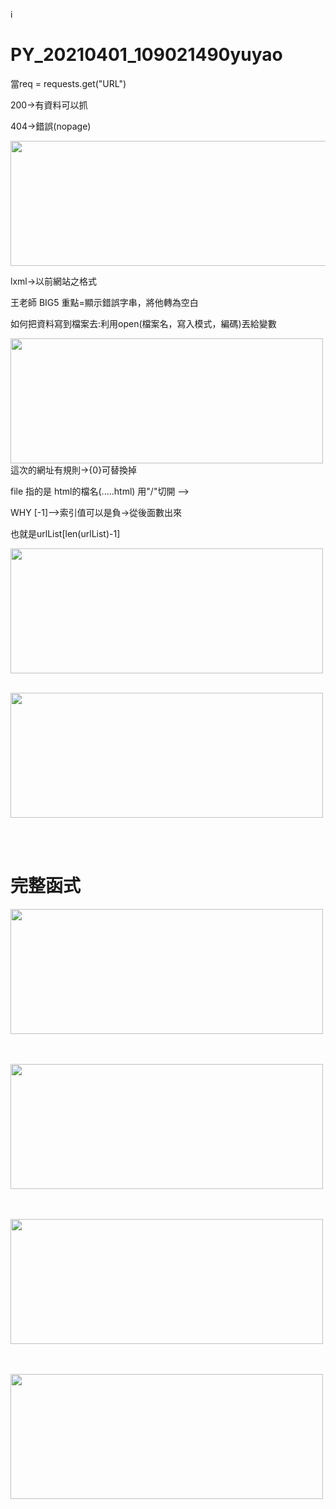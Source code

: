 i
# PY_20210401_109021490yuyao
當req = requests.get("URL")

200→有資料可以抓

404→錯誤(nopage)


<img height=200 width=5000 src="https://s3.us-west-2.amazonaws.com/secure.notion-static.com/ca50e69d-ac8d-4257-a98a-b38349df319f/Untitled.png?X-Amz-Algorithm=AWS4-HMAC-SHA256&X-Amz-Credential=AKIAT73L2G45O3KS52Y5%2F20210410%2Fus-west-2%2Fs3%2Faws4_request&X-Amz-Date=20210410T063558Z&X-Amz-Expires=86400&X-Amz-Signature=a9f8e4c399c14b2db95c48daaaffd1ee63a83aa85227e1c448f498518add992c&X-Amz-SignedHeaders=host&response-content-disposition=filename%20%3D%22Untitled.png%22"></img>

lxml→以前網站之格式

王老師 BIG5 重點=顯示錯誤字串，將他轉為空白

如何把資料寫到檔案去:利用open(檔案名，寫入模式，編碼)丟給變數

<img height=200 width=500 src="https://s3.us-west-2.amazonaws.com/secure.notion-static.com/5ee8470b-fe92-4efb-9c92-a6f85054e581/Untitled.png?X-Amz-Algorithm=AWS4-HMAC-SHA256&X-Amz-Credential=AKIAT73L2G45O3KS52Y5%2F20210410%2Fus-west-2%2Fs3%2Faws4_request&X-Amz-Date=20210410T063706Z&X-Amz-Expires=86400&X-Amz-Signature=c87667527c5023e7eca1a9e366ec664fc067420beddbc8b3ab076509ef1f5567&X-Amz-SignedHeaders=host&response-content-disposition=filename%20%3D%22Untitled.png%22"></img>
這次的網址有規則→{0}可替換掉

file 指的是 html的檔名(.....html)  用"/"切開 —>

WHY [-1]—>索引值可以是負→從後面數出來

也就是urlList[len(urlList)-1]

<img height=200 width=500 src="https://s3.us-west-2.amazonaws.com/secure.notion-static.com/ca50e69d-ac8d-4257-a98a-b38349df319f/Untitled.png?X-Amz-Algorithm=AWS4-HMAC-SHA256&X-Amz-Credential=AKIAT73L2G45O3KS52Y5%2F20210410%2Fus-west-2%2Fs3%2Faws4_request&X-Amz-Date=20210410T063558Z&X-Amz-Expires=86400&X-Amz-Signature=a9f8e4c399c14b2db95c48daaaffd1ee63a83aa85227e1c448f498518add992c&X-Amz-SignedHeaders=host&response-content-disposition=filename%20%3D%22Untitled.png%22"></img>
<br>
<br>

<img height=200 width=500 src="https://s3.us-west-2.amazonaws.com/secure.notion-static.com/5ee8470b-fe92-4efb-9c92-a6f85054e581/Untitled.png?X-Amz-Algorithm=AWS4-HMAC-SHA256&X-Amz-Credential=AKIAT73L2G45O3KS52Y5%2F20210410%2Fus-west-2%2Fs3%2Faws4_request&X-Amz-Date=20210410T063706Z&X-Amz-Expires=86400&X-Amz-Signature=c87667527c5023e7eca1a9e366ec664fc067420beddbc8b3ab076509ef1f5567&X-Amz-SignedHeaders=host&response-content-disposition=filename%20%3D%22Untitled.png%22"></img>

<br>
<br>


# 完整函式

<img height=200 width=500  src="https://s3.us-west-2.amazonaws.com/secure.notion-static.com/ffbf3921-0aa5-4304-90fc-a45dc2915ac9/Untitled.png?X-Amz-Algorithm=AWS4-HMAC-SHA256&X-Amz-Credential=AKIAT73L2G45O3KS52Y5%2F20210410%2Fus-west-2%2Fs3%2Faws4_request&X-Amz-Date=20210410T065150Z&X-Amz-Expires=86400&X-Amz-Signature=9c239c67c1b4c20ff1a4e3b3e955f1006f8ab198ec92d7cf58a3476f898592e4&X-Amz-SignedHeaders=host&response-content-disposition=filename%20%3D%22Untitled.png%22"></img>
<br>
<br>
<br>


<img height=200 width=500 src="https://s3.us-west-2.amazonaws.com/secure.notion-static.com/ce568d0d-5496-4c47-bbcf-9aec66f2fde7/Untitled.png?X-Amz-Algorithm=AWS4-HMAC-SHA256&X-Amz-Credential=AKIAT73L2G45O3KS52Y5%2F20210410%2Fus-west-2%2Fs3%2Faws4_request&X-Amz-Date=20210410T065515Z&X-Amz-Expires=86400&X-Amz-Signature=d055ffdf8320062a312c713dc1edb9bb8e321393fe592636b980f1d5ad3e5855&X-Amz-SignedHeaders=host&response-content-disposition=filename%20%3D%22Untitled.png%22"></img>
<br>
<br>
<br>


<img height=200 width=500 src="https://s3.us-west-2.amazonaws.com/secure.notion-static.com/edd306d6-c744-4453-a252-16d1ca510dca/Untitled.png?X-Amz-Algorithm=AWS4-HMAC-SHA256&X-Amz-Credential=AKIAT73L2G45O3KS52Y5%2F20210410%2Fus-west-2%2Fs3%2Faws4_request&X-Amz-Date=20210410T065638Z&X-Amz-Expires=86400&X-Amz-Signature=fd913a8fa5d2d3519bddb242e54cbdd086d3577ff78e12d9b9ea7368f0561a7c&X-Amz-SignedHeaders=host&response-content-disposition=filename%20%3D%22Untitled.png%22"></img>
<br>
<br>
<br>

<img height=200 width=500 src="https://s3.us-west-2.amazonaws.com/secure.notion-static.com/268254df-9cb9-4286-8273-66e90bce1f13/Untitled.png?X-Amz-Algorithm=AWS4-HMAC-SHA256&X-Amz-Credential=AKIAT73L2G45O3KS52Y5%2F20210410%2Fus-west-2%2Fs3%2Faws4_request&X-Amz-Date=20210410T065752Z&X-Amz-Expires=86400&X-Amz-Signature=2aee551f51a0b96d6b50147dbad4026d7bc94320cc3a4902ff1ed2e9f8a94cdb&X-Amz-SignedHeaders=host&response-content-disposition=filename%20%3D%22Untitled.png%22"></img>